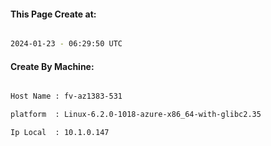 
   
#### This Page Create at:

```bash

2024-01-23 - 06:29:50 UTC

```

#### Create By Machine:

```bash

Host Name : fv-az1383-531

platform  : Linux-6.2.0-1018-azure-x86_64-with-glibc2.35

Ip Local  : 10.1.0.147

```

